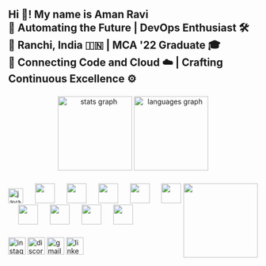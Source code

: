 <h2 align="left">Hi 👋! My name is Aman Ravi <br>
🚀 Automating the Future | DevOps Enthusiast 🛠️ <br>
📍 Ranchi, India 🇮🇳 | MCA '22 Graduate 🎓 <br>
🔗 Connecting Code and Cloud ☁️ | Crafting Continuous Excellence ⚙️

</h2>

###
<link rel="stylesheet" href="https://cdn.jsdelivr.net/gh/devicons/devicon@v2.15.1/devicon.min.css">
<div align="center">
  <img src="https://github-readme-stats.vercel.app/api?username=maurodesouza&hide_title=false&hide_rank=false&show_icons=true&include_all_commits=true&count_private=true&disable_animations=false&theme=dracula&locale=en&hide_border=false" height="150" alt="stats graph"  />
  <img src="https://github-readme-stats.vercel.app/api/top-langs?username=maurodesouza&locale=en&hide_title=false&layout=compact&card_width=320&langs_count=5&theme=dracula&hide_border=false" height="150" alt="languages graph"  />
</div>

###

<img align="right" height="150" src="https://media0.giphy.com/media/v1.Y2lkPTc5MGI3NjExdXRiaGNqb2lpYzR3NGd4aDU0bXpwemd4cjc2ZnlheTh5dnk4eG95cSZlcD12MV9naWZzX3NlYXJjaCZjdD1n/bGgsc5mWoryfgKBx1u/giphy.gif"  />

###

<div align="left">
  <img src="https://cdn.jsdelivr.net/gh/devicons/devicon/icons/javascript/javascript-original.svg" height="30" alt="javascript logo"  />
  
  <img width="16" />
  
  <img src="https://cdn.jsdelivr.net/gh/devicons/devicon/icons/docker/docker-original.svg" height="40" />
  <img width="16" />
          
  
  <img src="https://cdn.jsdelivr.net/gh/devicons/devicon/icons/kubernetes/kubernetes-plain-wordmark.svg" height="40"/>
  <img width="16" />

  
   <img src="https://cdn.jsdelivr.net/gh/devicons/devicon/icons/amazonwebservices/amazonwebservices-original-wordmark.svg" height="40"/>
   <img width="16" />

   
  <img src="https://cdn.jsdelivr.net/gh/devicons/devicon/icons/linux/linux-original.svg" height="40"/>
  <img width="16" />

  
  <img src="https://cdn.jsdelivr.net/gh/devicons/devicon/icons/ansible/ansible-original-wordmark.svg" height="40" />
  <img width="16" />

  
  <img src="https://cdn.jsdelivr.net/gh/devicons/devicon/icons/mysql/mysql-original-wordmark.svg" height="40" />
  <img width="16" />

  
  <img src="https://cdn.jsdelivr.net/gh/devicons/devicon/icons/java/java-original-wordmark.svg" height="40" />
  <img width="16" />

  
  <img src="https://cdn.jsdelivr.net/gh/devicons/devicon/icons/terraform/terraform-original-wordmark.svg" height="40"/>
  <img width="16" />

  
   <img src="https://cdn.jsdelivr.net/gh/devicons/devicon/icons/python/python-original-wordmark.svg" height="40" />
   <img width="16" />
          
          
          
          
          
          
</div>

###

<div align="left">
  <img src="https://img.shields.io/static/v1?message=Instagram&logo=instagram&label=&color=E4405F&logoColor=white&labelColor=&style=for-the-badge" height="35" alt="instagram logo"  />
  <img src="https://img.shields.io/static/v1?message=Discord&logo=discord&label=&color=7289DA&logoColor=white&labelColor=&style=for-the-badge" height="35" alt="discord logo"  />
  <img src="https://img.shields.io/static/v1?message=Gmail&logo=gmail&label=&color=D14836&logoColor=white&labelColor=&style=for-the-badge" height="35" alt="gmail logo"  />
  <a href="https://www.linkedin.com/in/amanravi/" target=”_blank”><img src="https://img.shields.io/static/v1?message=LinkedIn&logo=linkedin&label=&color=0077B5&logoColor=white&labelColor=&style=for-the-badge" height="35" alt="linkedin logo"/></a>
</div>

###

<br clear="both">


###
